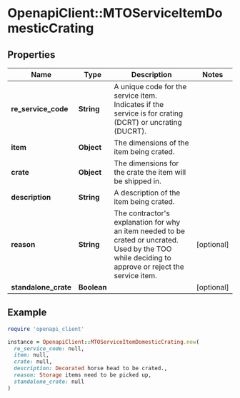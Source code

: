 # OpenapiClient::MTOServiceItemDomesticCrating

## Properties

| Name | Type | Description | Notes |
| ---- | ---- | ----------- | ----- |
| **re_service_code** | **String** | A unique code for the service item. Indicates if the service is for crating (DCRT) or uncrating (DUCRT). |  |
| **item** | **Object** | The dimensions of the item being crated. |  |
| **crate** | **Object** | The dimensions for the crate the item will be shipped in. |  |
| **description** | **String** | A description of the item being crated. |  |
| **reason** | **String** | The contractor&#39;s explanation for why an item needed to be crated or uncrated. Used by the TOO while deciding to approve or reject the service item.  | [optional] |
| **standalone_crate** | **Boolean** |  | [optional] |

## Example

```ruby
require 'openapi_client'

instance = OpenapiClient::MTOServiceItemDomesticCrating.new(
  re_service_code: null,
  item: null,
  crate: null,
  description: Decorated horse head to be crated.,
  reason: Storage items need to be picked up,
  standalone_crate: null
)
```


